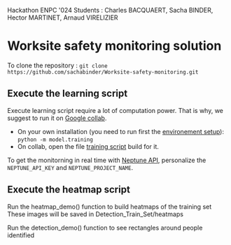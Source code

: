 Hackathon ENPC '024
Students : Charles BACQUAERT, Sacha BINDER, Hector MARTINET, Arnaud VIRELIZIER

# Worksite safety monitoring solution
To clone the repository : `git clone https://github.com/sachabinder/Worksite-safety-monitoring.git`

## Execute the learning script

Execute learning script require a lot of computation power. That is why, we suggest to run it on [Google collab](colab.research.google.com).
* On your own installation (you need to run first the [environement setup](environment_setup.sh)):
 `python -m model.training`
 * On collab, open the file [training script](training_script.ipymb) build for it.
 
  To get the monitorning in real time with [Neptune API](neptune.ai), personalize the `NEPTUNE_API_KEY` and `NEPTUNE_PROJECT_NAME`.

## Execute the heatmap script

Run the heatmap_demo() function to build heatmaps of the training set
These images will be saved in Detection_Train_Set/heatmaps

Run the detection_demo() function to see rectangles around people identified



